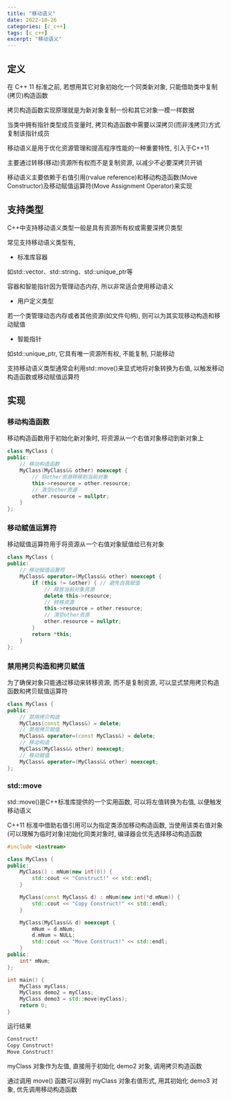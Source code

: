 ```yaml
---
title: "移动语义"
date: 2022-10-26
categories: [c_c++]
tags: [c_c++]
excerpt: "移动语义"
---
```


## 定义

在 C++ 11 标准之前, 若想用其它对象初始化一个同类新对象, 只能借助类中复制(拷贝)构造函数

拷贝构造函数实现原理就是为新对象复制一份和其它对象一模一样数据

当类中拥有指针类型成员变量时, 拷贝构造函数中需要以深拷贝(而非浅拷贝)方式复制该指针成员

移动语义是用于优化资源管理和提高程序性能的一种重要特性, 引入于C++11

主要通过转移(移动)资源所有权而不是复制资源, 以减少不必要深拷贝开销

移动语义主要依赖于右值引用(rvalue reference)和移动构造函数(Move Constructor)及移动赋值运算符(Move Assignment Operator)来实现

## 支持类型

C++中支持移动语义类型一般是具有资源所有权或需要深拷贝类型

常见支持移动语义类型有, 

- 标准库容器

如std::vector、std::string、std::unique_ptr等

容器和智能指针因为管理动态内存, 所以非常适合使用移动语义

- 用户定义类型

若一个类管理动态内存或者其他资源(如文件句柄), 则可以为其实现移动构造和移动赋值

- 智能指针

如std::unique_ptr, 它具有唯一资源所有权, 不能复制, 只能移动

支持移动语义类型通常会利用std::move()来显式地将对象转换为右值, 以触发移动构造函数或移动赋值运算符

## 实现

### 移动构造函数

移动构造函数用于初始化新对象时, 将资源从一个右值对象移动到新对象上

```c++
class MyClass {
public:
    // 移动构造函数
    MyClass(MyClass&& other) noexcept {
        // 将other资源转移到当前对象
        this->resource = other.resource;
        // 清空other资源
        other.resource = nullptr;
    }
};
```

### 移动赋值运算符

移动赋值运算符用于将资源从一个右值对象赋值给已有对象

```c++
class MyClass {
public:
    // 移动赋值运算符
    MyClass& operator=(MyClass&& other) noexcept {
        if (this != &other) { // 避免自我赋值
            // 释放当前对象资源
            delete this->resource;
            // 转移资源
            this->resource = other.resource;
            // 清空other资源
            other.resource = nullptr;
        }
        return *this;
    }
};
```

### 禁用拷贝构造和拷贝赋值

为了确保对象只能通过移动来转移资源, 而不是复制资源, 可以显式禁用拷贝构造函数和拷贝赋值运算符

```c++
class MyClass {
public:
    // 禁用拷贝构造
    MyClass(const MyClass&) = delete;
    // 禁用拷贝赋值
    MyClass& operator=(const MyClass&) = delete;
    // 移动构造
    MyClass(MyClass&& other) noexcept;
    // 移动赋值
    MyClass& operator=(MyClass&& other) noexcept; 
};
```

### std::move

std::move()是C++标准库提供的一个实用函数, 可以将左值转换为右值, 以便触发移动语义

C++11 标准中借助右值引用可以为指定类添加移动构造函数, 当使用该类右值对象(可以理解为临时对象)初始化同类对象时, 编译器会优先选择移动构造函数

```c++
#include <iostream>

class MyClass {
public:
    MyClass() : mNum(new int(0)) {
        std::cout << "Construct!" << std::endl;
    }

    MyClass(const MyClass& d) : mNum(new int(*d.mNum)) {
        std::cout << "Copy Construct!" << std::endl;
    }

    MyClass(MyClass&& d) noexcept {
        mNum = d.mNum;
        d.mNum = NULL;
        std::cout << "Move Construct!" << std::endl;
    }
public:
    int* mNum;
};

int main() {
    MyClass myClass;
    MyClass demo2 = myClass;
    MyClass demo3 = std::move(myClass);
    return 0;
}
```

运行结果

```sh
Construct!
Copy Construct!
Move Construct!
```

myClass 对象作为左值, 直接用于初始化 demo2 对象, 调用拷贝构造函数

通过调用 move() 函数可以得到 myClass 对象右值形式, 用其初始化 demo3 对象, 优先调用移动构造函数 